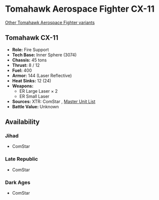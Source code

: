 # Tomahawk Aerospace Fighter CX-11 

[Other Tomahawk Aerospace Fighter variants](../tomahawk_aerospace_fighter.md) 

## Tomahawk CX-11 

- **Role:** Fire Support 
- **Tech Base:** Inner Sphere (3074) 
- **Chassis:** 45 tons 
- **Thrust:** 8 / 12 
- **Fuel:** 400 
- **Armor:** 144 (Laser Reflective) 
- **Heat Sinks:** 12 (24) 
- **Weapons:** 
  - ER Large Laser × 2 
  - ER Small Laser 
- **Sources:** XTR: ComStar , [Master Unit List](http://masterunitlist.info/Unit/Details/5558) 
- **Battle Value:** Unknown 

## Availability 

### Jihad 

- ComStar 

### Late Republic 

- ComStar 

### Dark Ages 

- ComStar 

